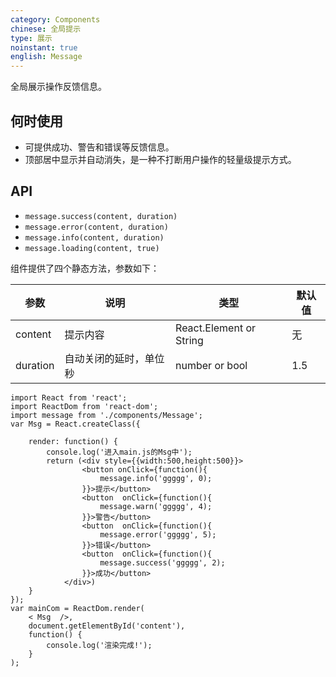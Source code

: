 ```yaml
---
category: Components
chinese: 全局提示
type: 展示
noinstant: true
english: Message
---
```


全局展示操作反馈信息。

## 何时使用

- 可提供成功、警告和错误等反馈信息。
- 顶部居中显示并自动消失，是一种不打断用户操作的轻量级提示方式。

## API

- `message.success(content, duration)`
- `message.error(content, duration)`
- `message.info(content, duration)`
- `message.loading(content, true)`

组件提供了四个静态方法，参数如下：

| 参数       | 说明           | 类型                       | 默认值       |
|------------|---------------|----------------------------|--------------|
| content    | 提示内容       | React.Element or String    | 无           |
| duration   | 自动关闭的延时，单位秒 | number  or bool     | 1.5          |
```
import React from 'react';
import ReactDom from 'react-dom';
import message from './components/Message';
var Msg = React.createClass({

	render: function() {
		console.log('进入main.js的Msg中');
		return (<div style={{width:500,height:500}}>
				<button onClick={function(){
					message.info('ggggg', 0);
				}}>提示</button>
				<button  onClick={function(){
					message.warn('ggggg', 4);
				}}>警告</button>
				<button  onClick={function(){
					message.error('ggggg', 5);
				}}>错误</button>
				<button  onClick={function(){
					message.success('ggggg', 2);
				}}>成功</button>
			</div>)
	}
});
var mainCom = ReactDom.render(
	< Msg  />,
	document.getElementById('content'),
	function() {
		console.log('渲染完成!');
	}
);
